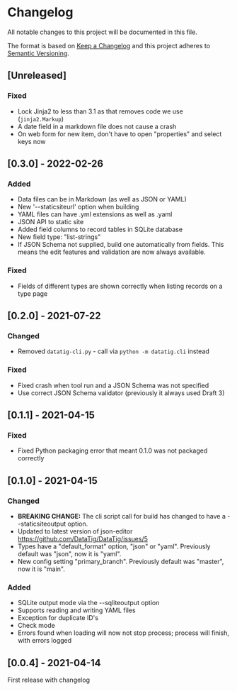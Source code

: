 # Changelog
All notable changes to this project will be documented in this file.

The format is based on [Keep a Changelog](http://keepachangelog.com/en/1.0.0/)
and this project adheres to [Semantic Versioning](http://semver.org/spec/v2.0.0.html).

## [Unreleased]

### Fixed

* Lock Jinja2 to less than 3.1 as that removes code we use (`jinja2.Markup`)
* A date field in a markdown file does not cause a crash
* On web form for new item, don't have to open "properties" and select keys now

## [0.3.0] - 2022-02-26

### Added

* Data files can be in Markdown (as well as JSON or YAML)
* New '--staticsiteurl' option when building
* YAML files can have .yml extensions as well as .yaml
* JSON API to static site
* Added field columns to record tables in SQLite database
* New field type: "list-strings"
* If JSON Schema not supplied, build one automatically from fields. This means the edit features and validation are now always available.

### Fixed

* Fields of different types are shown correctly when listing records on a type page

## [0.2.0] - 2021-07-22

### Changed

* Removed `datatig-cli.py` - call via `python -m datatig.cli` instead 

### Fixed

* Fixed crash when tool run and a JSON Schema was not specified
* Use correct JSON Schema validator (previously it always used Draft 3)

## [0.1.1] - 2021-04-15

### Fixed

* Fixed Python packaging error that meant 0.1.0 was not packaged correctly

## [0.1.0] - 2021-04-15

### Changed

* **BREAKING CHANGE:** The cli script call for build has changed to have a --staticsiteoutput option.
* Updated to latest version of json-editor https://github.com/DataTig/DataTig/issues/5
* Types have a "default_format" option, "json" or "yaml". Previously default was "json", now it is "yaml".
* New config setting "primary_branch". Previously default was "master", now it is "main".

### Added

* SQLite output mode via the --sqliteoutput option
* Supports reading and writing YAML files
* Exception for duplicate ID's
* Check mode
* Errors found when loading will now not stop process; process will finish, with errors logged


## [0.0.4] - 2021-04-14

First release with changelog
